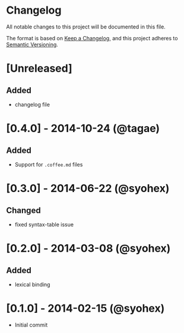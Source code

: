 # Changelog
All notable changes to this project will be documented in this file.

The format is based on [Keep a Changelog](https://keepachangelog.com/en/1.0.0/),
and this project adheres to [Semantic Versioning](https://semver.org/spec/v2.0.0.html).

# [Unreleased]

## Added
- changelog file

# [0.4.0] - 2014-10-24 (@tagae)

## Added
- Support for `.coffee.md` files

# [0.3.0] - 2014-06-22 (@syohex)

## Changed
- fixed syntax-table issue

# [0.2.0] - 2014-03-08 (@syohex)

## Added
- lexical binding

# [0.1.0] - 2014-02-15 (@syohex)

- Initial commit
